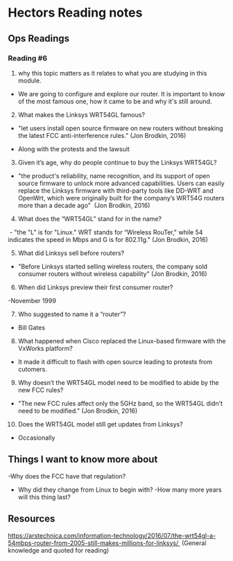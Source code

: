 # Hectors Reading notes

## Ops Readings

### Reading #6

1. why this topic matters as it relates to what you are studying in this module.

- We are going to configure and explore our router. It is important to know of the most famous one, how it came to be and why it's still around.

2. What makes the Linksys WRT54GL famous?

- "let users install open source firmware on new routers without breaking the latest FCC anti-interference rules." (Jon Brodkin, 2016)

- Along with the protests and the lawsuit 

3. Given it’s age, why do people continue to buy the Linksys WRT54GL?

- "the product's reliability, name recognition, and its support of open source firmware to unlock more advanced capabilities. Users can easily replace the Linksys firmware with third-party tools like DD-WRT and OpenWrt, which were originally built for the company’s WRT54G routers more than a decade ago"  (Jon Brodkin, 2016)
  
4. What does the “WRT54GL” stand for in the name?

 - "the "L" is for "Linux." WRT stands for “Wireless RouTer," while 54 indicates the speed in Mbps and G is for 802.11g." (Jon Brodkin, 2016)

5. What did Linksys sell before routers?

- "Before Linksys started selling wireless routers, the company sold consumer routers without wireless capability" (Jon Brodkin, 2016)

6. When did Linksys preview their first consumer router?

-November 1999

7. Who suggested to name it a “router”?

- Bill Gates

8. What happened when Cisco replaced the Linux-based firmware with the VxWorks platform?

- It made it difficult to flash with open source leading to protests from cutomers.

9. Why doesn’t the WRT54GL model need to be modified to abide by the new FCC rules?

- "The new FCC rules affect only the 5GHz band, so the WRT54GL didn't need to be modified." (Jon Brodkin, 2016)

10. Does the WRT54GL model still get updates from Linksys?

- Occasionally 

## Things I want to know more about

-Why does the FCC have that regulation?
- Why did they change from Linux to begin with?
-How many more years will this thing last?

## Resources

https://arstechnica.com/information-technology/2016/07/the-wrt54gl-a-54mbps-router-from-2005-still-makes-millions-for-linksys/ 
(General knowledge and quoted for reading)
